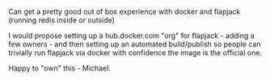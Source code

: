 Can get a pretty good out of box experience with docker and flapjack (running redis inside or outside)

I would propose setting up a hub.docker.com "org" for flapjack - adding a few owners - and then setting up an automated build/publish so people can trivially run flapjack via docker with confidence the image is the official one. 

Happy to "own" this - Michael.